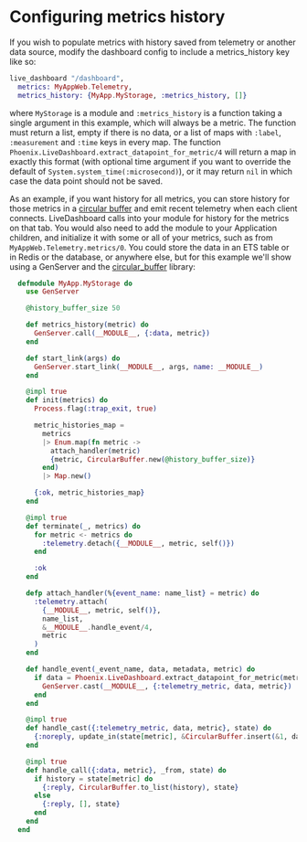 # Configuring metrics history

If you wish to populate metrics with history saved from telemetry or another data source,
modify the dashboard config to include a metrics_history key like so:

```elixir
live_dashboard "/dashboard",
  metrics: MyAppWeb.Telemetry,
  metrics_history: {MyApp.MyStorage, :metrics_history, []}
```

where `MyStorage` is a module and `:metrics_history` is a function taking a single argument in this example, which will always be a metric.  The function must return a list, empty if there is no data, or a list of maps with `:label`, `:measurement` and `:time` keys in every map.  The function `Phoenix.LiveDashboard.extract_datapoint_for_metric/4` will return a map in exactly this format (with optional time argument if you want to override the default of `System.system_time(:microsecond)`), or it may return `nil` in which case the data point should not be saved.

As an example, if you want history for all metrics, you can store history for those metrics in a [circular buffer](https://en.wikipedia.org/wiki/Circular_buffer) and emit recent telemetry when each client connects. LiveDashboard calls into your module for history for the metrics on that tab.  You would also need to add the module to your Application children, and initialize it with some or all of your metrics, such as from `MyAppWeb.Telemetry.metrics/0`. You could store the data in an ETS table or in Redis or the database, or anywhere else, but for this example we'll show using a GenServer and the [circular_buffer](https://hex.pm/packages/circular_buffer) library:

```elixir
  defmodule MyApp.MyStorage do
    use GenServer

    @history_buffer_size 50

    def metrics_history(metric) do
      GenServer.call(__MODULE__, {:data, metric})
    end

    def start_link(args) do
      GenServer.start_link(__MODULE__, args, name: __MODULE__)
    end

    @impl true
    def init(metrics) do
      Process.flag(:trap_exit, true)

      metric_histories_map =
        metrics
        |> Enum.map(fn metric ->
          attach_handler(metric)
          {metric, CircularBuffer.new(@history_buffer_size)}
        end)
        |> Map.new()

      {:ok, metric_histories_map}
    end

    @impl true
    def terminate(_, metrics) do
      for metric <- metrics do
        :telemetry.detach({__MODULE__, metric, self()})
      end

      :ok
    end

    defp attach_handler(%{event_name: name_list} = metric) do
      :telemetry.attach(
        {__MODULE__, metric, self()},
		name_list,
        &__MODULE__.handle_event/4,
        metric
      )
    end

    def handle_event(_event_name, data, metadata, metric) do
      if data = Phoenix.LiveDashboard.extract_datapoint_for_metric(metric, data, metadata) do
        GenServer.cast(__MODULE__, {:telemetry_metric, data, metric})
      end
    end

    @impl true
    def handle_cast({:telemetry_metric, data, metric}, state) do
      {:noreply, update_in(state[metric], &CircularBuffer.insert(&1, data))}
    end

    @impl true
    def handle_call({:data, metric}, _from, state) do
      if history = state[metric] do
        {:reply, CircularBuffer.to_list(history), state}
      else
        {:reply, [], state}
      end
    end
  end
```
